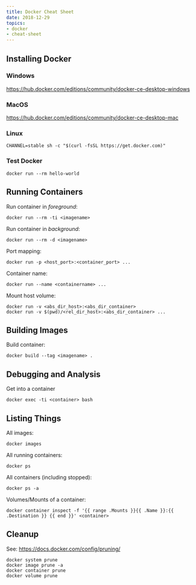 ```yaml
---
title: Docker Cheat Sheet
date: 2018-12-29
topics:
- docker
- cheat-sheet
---
```


## Installing Docker

### Windows

<https://hub.docker.com/editions/community/docker-ce-desktop-windows>

### MacOS

<https://hub.docker.com/editions/community/docker-ce-desktop-mac>

### Linux

```shell
CHANNEL=stable sh -c "$(curl -fsSL https://get.docker.com)"
```

### Test Docker

```shell
docker run --rm hello-world
```

## Running Containers

Run container in *foreground*:

```shell
docker run --rm -ti <imagename>
```

Run container in *background*:

```shell
docker run --rm -d <imagename>
```

Port mapping:

```shell
docker run -p <host_port>:<container_port> ...
```

Container name:

```shell
docker run --name <containername> ...
```

Mount host volume:

```shell
docker run -v <abs_dir_host>:<abs_dir_container>
docker run -v $(pwd)/<rel_dir_host>:<abs_dir_container> ...
```

## Building Images

Build container:

```shell
docker build --tag <imagename> .
```

## Debugging and Analysis

Get into a container

```shell
docker exec -ti <container> bash
```

## Listing Things

All images:

```shell
docker images
```

All running containers:

```shell
docker ps
```

All containers (including stopped):

```shell
docker ps -a
```

Volumes/Mounts of a container:

```shell
docker container inspect -f '{{ range .Mounts }}{{ .Name }}:{{ .Destination }} {{ end }}' <container>
```

## Cleanup

See: <https://docs.docker.com/config/pruning/>

```shell
docker system prune
docker image prune -a
docker container prune
docker volume prune
```
